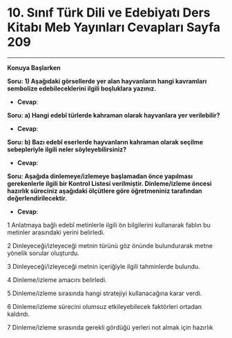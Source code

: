 # 10. Sınıf Türk Dili ve Edebiyatı Ders Kitabı Meb Yayınları Cevapları Sayfa 209

---

**Konuya Başlarken**

**Soru: 1) Aşağıdaki görsellerde yer alan hayvanların hangi kavramları sembolize edebileceklerini ilgili boşluklara yazınız.**

-   **Cevap**:

**Soru: a) Hangi edebî türlerde kahraman olarak hayvanlara yer verilebilir?**

-   **Cevap**:

**Soru: b) Bazı edebî eserlerde hayvanların kahraman olarak seçilme sebepleriyle ilgili neler söyleyebilirsiniz?**

-   **Cevap**:

**Soru: Aşağıda dinlemeye/izlemeye başlamadan önce yapılması gerekenlerle ilgili bir Kontrol Listesi verilmiştir. Dinleme/izleme öncesi hazırlık süreciniz aşağıdaki ölçütlere göre öğretmeniniz tarafından değerlendirilecektir.**

-   **Cevap**:

1 Anlatmaya bağlı edebî metinlerle ilgili ön bilgilerini kullanarak fablın bu metinler arasındaki yerini belirledi.

 2 Dinleyeceği/izleyeceği metnin türünü göz önünde bulundurarak metne yönelik sorular oluşturdu.

 3 Dinleyeceği/izleyeceği metnin içeriğiyle ilgili tahminlerde bulundu.

 4 Dinleme/izleme amacını belirledi.

 5 Dinleme/izleme sırasında hangi stratejiyi kullanacağına karar verdi.

 6 Dinleme/izleme sürecini olumsuz etkileyebilecek faktörleri ortadan kaldırdı.

 7 Dinleme/izleme sırasında gerekli gördüğü yerleri not almak için hazırlık